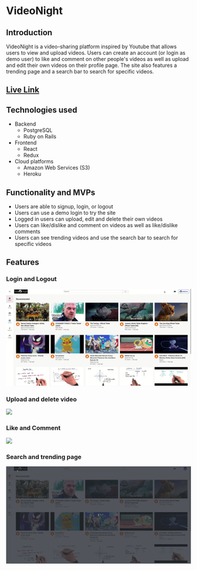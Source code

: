 # VideoNight

## Introduction

VideoNight is a video-sharing platform inspired by Youtube that allows users to view and upload videos. Users can create an account (or login as demo user) to like and comment on other people's videos as well as upload and edit their own videos on their profile page. The site also features a trending page and a search bar to search for specific videos.

## [Live Link](https://videonight.herokuapp.com/#/) 

## Technologies used

* Backend
  * PostgreSQL
  * Ruby on Rails
* Frontend
  * React
  * Redux
* Cloud platforms
  * Amazon Web Services (S3)
  * Heroku

## Functionality and MVPs

* Users are able to signup, login, or logout
* Users can use a demo login to try the site
* Logged in users can upload, edit and delete their own videos 
* Users can like/dislike and comment on videos as well as like/dislike comments
* Users can see trending videos and use the search bar to search for specific videos

## Features

### Login and Logout

![](app/assets/gifs/login.gif)

### Upload and delete video

![](app/assets/gifs/upload.gif)

### Like and Comment

![](app/assets/gifs/comment.gif)

### Search and trending page

![](app/assets/gifs/search.gif)

